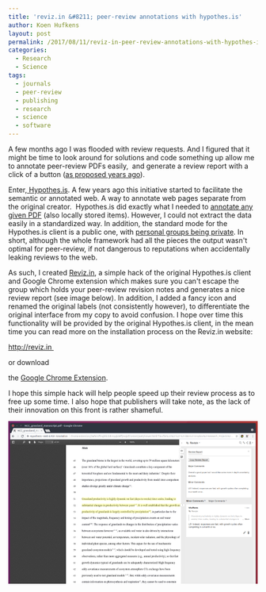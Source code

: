 ```yaml
---
title: 'reviz.in &#8211; peer-review annotations with hypothes.is'
author: Koen Hufkens
layout: post
permalink: /2017/08/11/reviz-in-peer-review-annotations-with-hypothes-is/
categories:
  - Research
  - Science
tags:
  - journals
  - peer-review
  - publishing
  - research
  - science
  - software
---
```

A few months ago I was flooded with review requests. And I figured that it might be time to look around for solutions and code something up allow me to annotate peer-review PDFs easily,  and generate a review report with a click of a button (<a href="https://www.elsevier.com/editors-update/story/peer-review/peer-review-challenge-winners-unveiled">as proposed years ago</a>).

Enter,<a href="http://hypothes.is"> Hypothes.is</a>. A few years ago this initiative started to facilitate the semantic or annotated web. A way to annotate web pages separate from the original creator.  Hypothes.is did exactly what I needed to <a href="https://web.hypothes.is/blog/annotating-pdfs-without-urls/">annotate any given PDF</a> (also locally stored items). However, I could not extract the data easily in a standardized way. In addition, the standard mode for the Hypothes.is client is a public one, with <a href="https://web.hypothes.is/creating-groups/">personal groups being private</a>. In short, although the whole framework had all the pieces the output wasn't optimal for peer-review, if not dangerous to reputations when accidentally leaking reviews to the web.

As such, I created <a href="http://reviz.in">Reviz.in</a>, a simple hack of the original Hypothes.is client and Google Chrome extension which makes sure you can't escape the group which holds your peer-review revision notes and generates a nice review report (see image below). In addition, I added a fancy icon and renamed the original labels (not consistently however), to differentiate the original interface from my copy to avoid confusion. I hope over time this functionality will be provided by the original Hypothes.is client, in the mean time you can read more on the installation process on the Reviz.in website:

<a href="http://reviz.in">http://reviz.in </a>

or download

the <a href="https://chrome.google.com/webstore/detail/revizin-peer-review-with/ihhpfkkjjplhcalchafaldccnlcmdcpa">Google Chrome Extension</a>.

I hope this simple hack will help people speed up their review process as to free up some time. I also hope that publishers will take note, as the lack of their innovation on this front is rather shameful.

<a href="http://www.khufkens.com/2017/08/11/reviz-in-peer-review-annotations-with-hypothes-is/revizin/" rel="attachment wp-att-1635"><img class="aligncenter size-large wp-image-1635" src="/uploads/2017/08/revizin-1024x640.png" alt="" width="525" height="328" /></a>